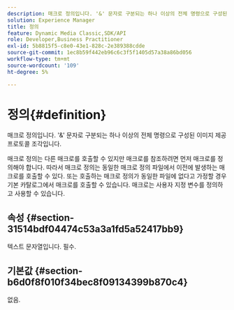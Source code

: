 ```yaml
---
description: 매크로 정의입니다. '&' 문자로 구분되는 하나 이상의 전체 명령으로 구성된 이미지 제공 프로토콜 조각입니다.
solution: Experience Manager
title: 정의
feature: Dynamic Media Classic,SDK/API
role: Developer,Business Practitioner
exl-id: 5b8815f5-c8e0-43e1-828c-2e389388cdde
source-git-commit: 1ec8b59f442eb96c6c3f5f1405d57a38a86bd056
workflow-type: tm+mt
source-wordcount: '109'
ht-degree: 5%

---
```


# 정의{#definition}

매크로 정의입니다. &#39;&amp;&#39; 문자로 구분되는 하나 이상의 전체 명령으로 구성된 이미지 제공 프로토콜 조각입니다.

매크로 정의는 다른 매크로를 호출할 수 있지만 매크로를 참조하려면 먼저 매크로를 정의해야 합니다. 따라서 매크로 정의는 동일한 매크로 정의 파일에서 이전에 발생하는 매크로를 호출할 수 있다. 또는 호출하는 매크로 정의가 동일한 파일에 없다고 가정할 경우 기본 카탈로그에서 매크로를 호출할 수 있습니다. 매크로는 사용자 지정 변수를 정의하고 사용할 수 있습니다.

## 속성 {#section-31514bdf04474c53a3a1fd5a52417bb9}

텍스트 문자열입니다. 필수.

## 기본값 {#section-b6d0f8f010f34bec8f09134399b870c4}

없음.
